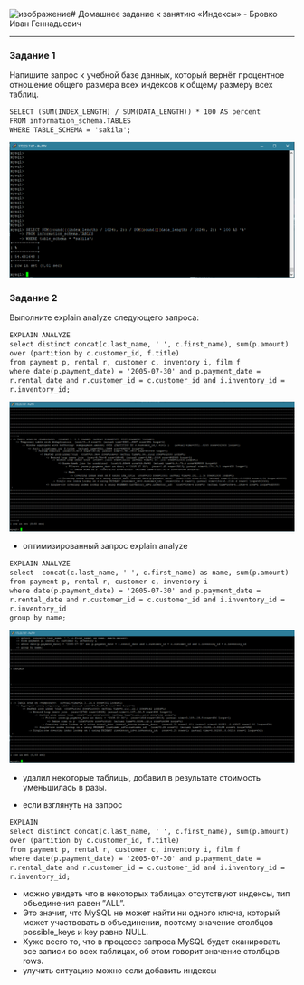 ![изображение](https://github.com/ibrovko78/sdb-homeworks/assets/136568012/4bd0953f-c04f-4d89-bd2a-910f4392ccb8)# Домашнее задание к занятию «Индексы» - Бровко Иван Геннадьевич

---

### Задание 1

Напишите запрос к учебной базе данных, который вернёт процентное отношение общего размера всех индексов к общему размеру всех таблиц.
```
SELECT (SUM(INDEX_LENGTH) / SUM(DATA_LENGTH)) * 100 AS percent
FROM information_schema.TABLES
WHERE TABLE_SCHEMA = 'sakila';
```
![скрин](img/hw-12-05/1.png)

### Задание 2

Выполните explain analyze следующего запроса:
```
EXPLAIN ANALYZE
select distinct concat(c.last_name, ' ', c.first_name), sum(p.amount) over (partition by c.customer_id, f.title)
from payment p, rental r, customer c, inventory i, film f
where date(p.payment_date) = '2005-07-30' and p.payment_date = r.rental_date and r.customer_id = c.customer_id and i.inventory_id = r.inventory_id;
```
![скрин](img/hw-12-05/2.png)


* оптимизированный запрос explain analyze
```
EXPLAIN ANALYZE
select  concat(c.last_name, ' ', c.first_name) as name, sum(p.amount)
from payment p, rental r, customer c, inventory i
where date(p.payment_date) = '2005-07-30' and p.payment_date = r.rental_date and r.customer_id = c.customer_id and i.inventory_id = r.inventory_id
group by name;
```
![скрин](img/hw-12-05/2-1.png)

* удалил некоторые таблицы, добавил в результате стоимость уменьшилась в разы.


* если взглянуть на запрос
```
EXPLAIN
select distinct concat(c.last_name, ' ', c.first_name), sum(p.amount) over (partition by c.customer_id, f.title)
from payment p, rental r, customer c, inventory i, film f
where date(p.payment_date) = '2005-07-30' and p.payment_date = r.rental_date and r.customer_id = c.customer_id and i.inventory_id = r.inventory_id;
```
* можно увидеть что в некоторых таблицах отсутствуют индексы, тип объединения равен ”ALL”.
* Это значит, что MySQL не может найти ни одного ключа, который может участвовать в объединении, поэтому значение столбцов possible_keys и key равно NULL.
* Хуже всего то, что в процессе запроса MySQL будет сканировать все записи во всех таблицах, об этом говорит значение столбцов rows.
* улучить ситуацию можно если добавить индексы

